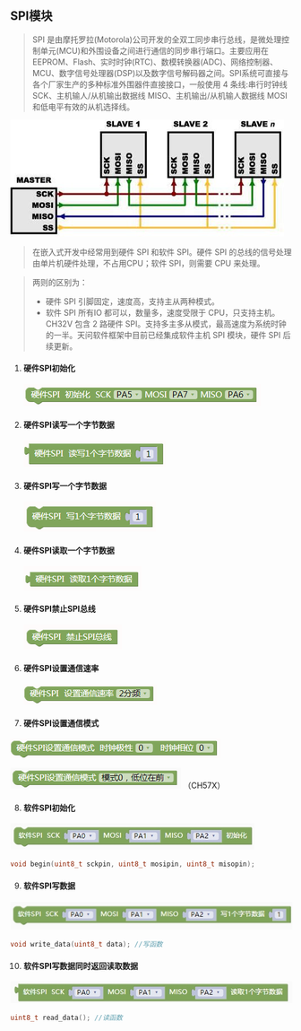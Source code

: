 ## SPI模块<!-- {docsify-ignore} -->

> SPI 是由摩托罗拉(Motorola)公司开发的全双工同步串行总线，是微处理控制单元(MCU)和外围设备之间进行通信的同步串行端口。主要应用在 EEPROM、Flash、实时时钟(RTC)、数模转换器(ADC)、网络控制器、MCU、数字信号处理器(DSP)以及数字信号解码器之间。SPI系统可直接与各个厂家生产的多种标准外围器件直接接口，一般使用 4 条线:串行时钟线SCK、主机输人/从机输出数据线 MISO、主机输出/从机输人数据线 MOSI 和低电平有效的从机选择线。

![img](基础外设模块.assets/wps479.png)

> 在嵌入式开发中经常用到硬件 SPI 和软件 SPI。硬件 SPI 的总线的信号处理由单片机硬件处理，不占用CPU；软件 SPI，则需要 CPU 来处理。

> 两则的区别为：
>
> - 硬件 SPI 引脚固定，速度高，支持主从两种模式。
>- 软件 SPI 所有IO 都可以，数量多，速度受限于 CPU，只支持主机。 CH32V 包含 2 路硬件 SPI。支持多主多从模式，最高速度为系统时钟的一半。天问软件框架中目前已经集成软件主机 SPI 模块，硬件 SPI 后续更新。

1. #### 硬件SPI初始化

   ![image-20230407141055314](基础外设模块_10.assets/image-20230407141055314.png) 

   

2. #### 硬件SPI读写一个字节数据

   ![image-20230407141108449](基础外设模块_10.assets/image-20230407141108449.png) 

   

3. #### 硬件SPI写一个字节数据

   ![image-20230407141119010](基础外设模块_10.assets/image-20230407141119010.png) 

   

4. #### 硬件SPI读取一个字节数据

   ![image-20230407141132328](基础外设模块_10.assets/image-20230407141132328.png) 

   

5. #### 硬件SPI禁止SPI总线

   ![image-20230407141145920](基础外设模块_10.assets/image-20230407141145920.png) 

   

6. #### 硬件SPI设置通信速率

   ![image-20230407141211258](基础外设模块_10.assets/image-20230407141211258.png) 

   

7. #### 硬件SPI设置通信模式

![image-20230407141227103](基础外设模块_10.assets/image-20230407141227103.png) 

![image-20230427161509106](基础外设模块_10.assets/image-20230427161509106.png) （CH57X）



8. #### 软件SPI初始化

![img](基础外设模块.assets/wps480.jpg) 

```c++
void begin(uint8_t sckpin, uint8_t mosipin, uint8_t misopin);	
```



9. #### 软件SPI写数据

![img](基础外设模块.assets/wps481.jpg) 

```c++
void write_data(uint8_t data); //写函数
```



10. #### 软件SPI写数据同时返回读取数据

![img](基础外设模块.assets/wps482.jpg) 

```c++
uint8_t read_data(); //读函数
```

